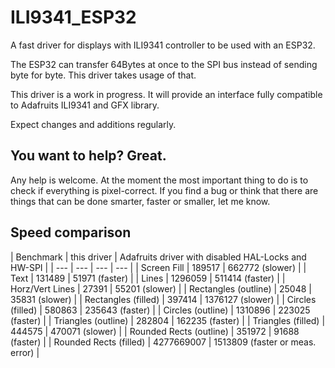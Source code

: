 # ILI9341_ESP32
A fast driver for displays with ILI9341 controller to be used with an ESP32.

The ESP32 can transfer 64Bytes at once to the SPI bus instead of sending byte for byte. This driver takes usage of that.

This driver is a work in progress. It will provide an interface fully compatible to Adafruits ILI9341 and GFX library.

Expect changes and additions regularly.

## You want to help? Great.

Any help is welcome. At the moment the most important thing to do is to check if everything is pixel-correct.
If you find a bug or think that there are things that can be done smarter, faster or smaller, let me know.


## Speed comparison

| Benchmark | this driver | Adafruits driver with disabled HAL-Locks and HW-SPI |
| --- | --- | --- | --- |
| Screen Fill             |     189517 |   662772 (slower) |
| Text                    |     131489 |    51971 (faster) |
| Lines                   |    1296059 |   511414 (faster) |
| Horz/Vert Lines         |      27391 |    55201 (slower) |
| Rectangles (outline)    |      25048 |    35831 (slower) |
| Rectangles (filled)     |     397414 |  1376127 (slower) |
| Circles (filled)        |     580863 |   235643 (faster) |
| Circles (outline)       |    1310896 |   223025 (faster) |
| Triangles (outline)     |     282804 |   162235 (faster) |
| Triangles (filled)      |     444575 |   470071 (slower) |
| Rounded Rects (outline) |     351972 |    91688 (faster) |
| Rounded Rects (filled)  | 4277669007 |  1513809 (faster or meas. error) |
